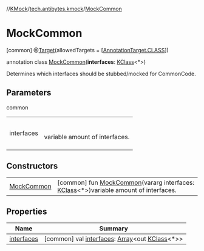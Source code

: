 //[KMock](../../../index.md)/[tech.antibytes.kmock](../index.md)/[MockCommon](index.md)



# MockCommon
 [common] @[Target](https://kotlinlang.org/api/latest/jvm/stdlib/kotlin.annotation/-target/index.html)(allowedTargets = [[AnnotationTarget.CLASS](https://kotlinlang.org/api/latest/jvm/stdlib/kotlin.annotation/-annotation-target/-c-l-a-s-s/index.html)])

annotation class [MockCommon](index.md)(**interfaces**: [KClass](https://kotlinlang.org/api/latest/jvm/stdlib/kotlin.reflect/-k-class/index.html)<*>)

Determines which interfaces should be stubbed/mocked for CommonCode.




## Parameters

common

| | |
|---|---|
| <a name="tech.antibytes.kmock/MockCommon///PointingToDeclaration/"></a>interfaces| <a name="tech.antibytes.kmock/MockCommon///PointingToDeclaration/"></a><br><br>variable amount of interfaces.<br><br>|



## Constructors

| | |
|---|---|
| <a name="tech.antibytes.kmock/MockCommon/MockCommon/#kotlin.Array[kotlin.reflect.KClass[*]]/PointingToDeclaration/"></a>[MockCommon](-mock-common.md)| <a name="tech.antibytes.kmock/MockCommon/MockCommon/#kotlin.Array[kotlin.reflect.KClass[*]]/PointingToDeclaration/"></a> [common] fun [MockCommon](-mock-common.md)(vararg interfaces: [KClass](https://kotlinlang.org/api/latest/jvm/stdlib/kotlin.reflect/-k-class/index.html)<*>)variable amount of interfaces.   <br>|


## Properties

|  Name |  Summary |
|---|---|
| <a name="tech.antibytes.kmock/MockCommon/interfaces/#/PointingToDeclaration/"></a>[interfaces](interfaces.md)| <a name="tech.antibytes.kmock/MockCommon/interfaces/#/PointingToDeclaration/"></a> [common] val [interfaces](interfaces.md): [Array](https://kotlinlang.org/api/latest/jvm/stdlib/kotlin/-array/index.html)<out [KClass](https://kotlinlang.org/api/latest/jvm/stdlib/kotlin.reflect/-k-class/index.html)<*>>   <br>|

